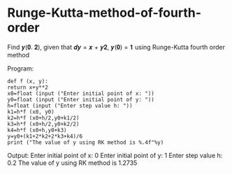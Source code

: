 # Runge-Kutta-method-of-fourth-order

Find 𝒚(𝟎. 𝟐), given that 𝒅𝒚 = 𝒙 + 𝒚𝟐, 𝒚(𝟎) = 𝟏 using Runge-Kutta fourth order method

Program:
```python3
def f (x, y):
return x+y**2
x0=float (input ("Enter initial point of x: "))
y0=float (input ("Enter initial point of y: "))
h=float (input ("Enter step value h: "))
k1=h*f (x0, y0)
k2=h*f (x0+h/2,y0+k1/2)
k3=h*f (x0+h/2,y0+k2/2)
k4=h*f (x0+h,y0+k3)
y=y0+(k1+2*k2+2*k3+k4)/6
print ("The value of y using RK method is %.4f"%y)
```
Output:
Enter initial point of x: 0
Enter initial point of y: 1
Enter step value h: 0.2
The value of y using RK method is 1.2735

